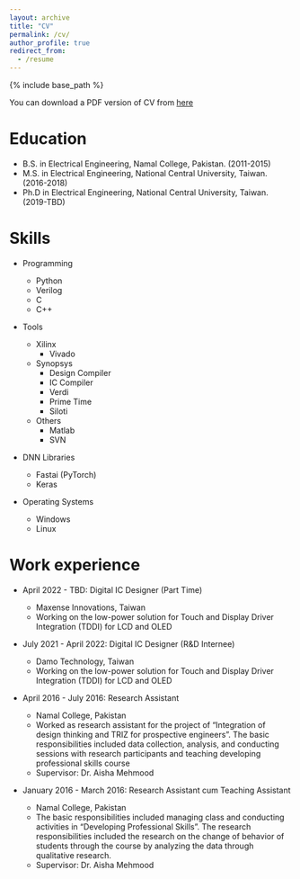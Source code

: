 ```yaml
---
layout: archive
title: "CV"
permalink: /cv/
author_profile: true
redirect_from:
  - /resume
---
```


{% include base_path %}

You can download a PDF version of CV from [here](/files/cv.pdf) 

Education
======
* B.S. in Electrical Engineering, Namal College, Pakistan. (2011-2015)
* M.S. in Electrical Engineering, National Central University, Taiwan. (2016-2018) 
* Ph.D in Electrical Engineering, National Central University, Taiwan. (2019-TBD)

Skills
======

* Programming
  * Python
  * Verilog
  * C
  * C++  
* Tools
  * Xilinx 
    * Vivado
  * Synopsys 
	* Design Compiler
	* IC Compiler
	* Verdi
	* Prime Time
	* Siloti
  * Others 
	* Matlab
	* SVN
	
* DNN Libraries
  * Fastai (PyTorch)
  * Keras
* Operating Systems
  * Windows
  * Linux


Work experience
======
* April 2022 - TBD: Digital IC Designer (Part Time)
  * Maxense Innovations, Taiwan
  * Working on the low-power solution for Touch and Display Driver Integration (TDDI) for LCD and OLED
  
* July 2021 - April 2022: Digital IC Designer (R&D Internee)
  * Damo Technology, Taiwan
  * Working on the low-power solution for Touch and Display Driver Integration (TDDI) for LCD and OLED
  
* April 2016 - July 2016: Research Assistant
  * Namal College, Pakistan
  * Worked as research assistant for the project of “Integration of design thinking and TRIZ for prospective engineers”. The basic responsibilities included data collection, analysis, and conducting sessions with research participants and teaching developing professional skills course
  * Supervisor: Dr. Aisha Mehmood 

* January 2016 - March 2016: Research Assistant cum Teaching Assistant
  * Namal College, Pakistan
  * The basic responsibilities included managing class and conducting activities in “Developing Professional Skills”. The research responsibilities included the research on the change of behavior of students through the course by analyzing the data through qualitative research.
  * Supervisor: Dr. Aisha Mehmood
  



